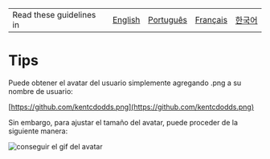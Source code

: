 <table>
    <tr>
        <!-- Do not translate this table -->
        <td> Read these guidelines in </td>
        <td><a href="/TIPS.md">English</a></td>
        <td><a href="/docs/pt-BR/Dicas.md">Português</a></td>
        <td><a href="/docs/fr-FR/TIPS.md">Français</a></td>
        <td><a href="/docs/ko-KR/TIPS.md">한국어</a></td>
    </tr>
</table>

# Tips

Puede obtener el avatar del usuario simplemente agregando .png a su nombre de usuario:

[https://github.com/kentcdodds.png](https://github.com/kentcdodds.png)

Sin embargo, para ajustar el tamaño del avatar, puede proceder de la siguiente manera:

![conseguir el gif del avatar](/get-avatar.gif)
